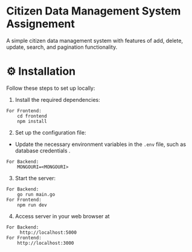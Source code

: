 # Citizen Data Management System Assignement
A simple citizen data management system with features of add, delete, update, search, and pagination functionality.


# ⚙ Installation

Follow these steps to set up locally:

1. Install the required dependencies:

```
For Frontend:
    cd frontend
    npm install
```

2. Set up the configuration file:
- Update the necessary environment variables in the `.env` file, such as database credentials .
```
For Backend:
    MONGOURI=<MONGOURI>

```

3. Start the server:
```
For Backend: 
    go run main.go
For Frontend:
    npm run dev 
```

4. Access server in your web browser at
```
For Backend:
     http://localhost:5000
For Frontend:
    http://localhost:3000
```